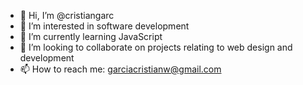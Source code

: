 - 👋 Hi, I’m @cristiangarc
- 👀 I’m interested in software development
- 🌱 I’m currently learning JavaScript
- 💞️ I’m looking to collaborate on projects relating to web design and development
- 📫 How to reach me: garciacristianw@gmail.com

<!---
cristiangarc/cristiangarc is a ✨ special ✨ repository because its `README.md` (this file) appears on your GitHub profile.
You can click the Preview link to take a look at your changes.
--->
